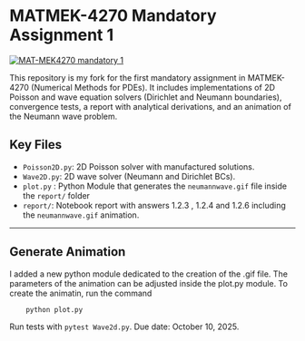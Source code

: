 # MATMEK-4270 Mandatory Assignment 1

[![MAT-MEK4270 mandatory 1](https://github.com/FrancescoMinisini/mandatory1/workflows/MAT-MEK4270%20mandatory%201/badge.svg)](https://github.com/FrancescoMinisini/mandatory1/actions)

This repository is my fork for the first mandatory assignment in MATMEK-4270 (Numerical Methods for PDEs). It includes implementations of 2D Poisson and wave equation solvers (Dirichlet and Neumann boundaries), convergence tests, a report with analytical derivations, and an animation of the Neumann wave problem.

## Key Files
- `Poisson2D.py`: 2D Poisson solver with manufactured solutions.
- `Wave2D.py`: 2D wave solver (Neumann and Dirichlet BCs).
- `plot.py` : Python Module that generates the `neumannwave.gif` file inside the `report/` folder
- `report/`: Notebook report with answers 1.2.3 , 1.2.4 and 1.2.6 including the `neumannwave.gif` animation.
---
## Generate Animation

I added a new python module dedicated to the creation of the .gif file. The parameters of the animation can be adjusted inside the plot.py module. To create the animatin, run the command

```bash
    python plot.py
```

Run tests with `pytest Wave2d.py`. Due date: October 10, 2025.